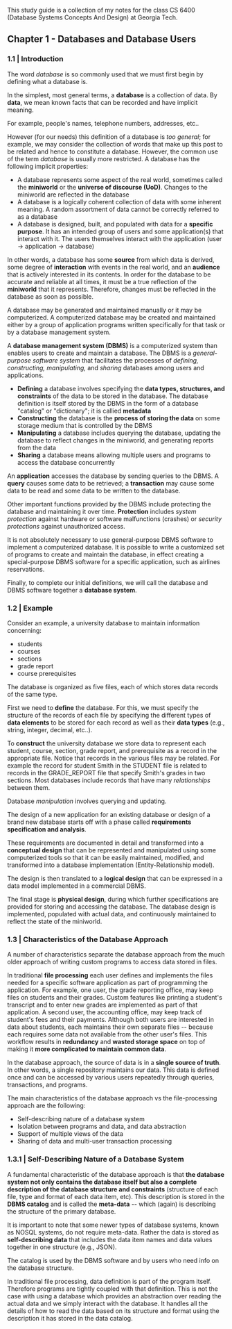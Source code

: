 This study guide is a collection of my notes for the class CS 6400 (Database Systems Concepts And Design) at Georgia Tech.

## Chapter 1 - Databases and Database Users

### 1.1 | Introduction

The word *database* is so commonly used that we must first begin by defining what a database is.

In the simplest, most general terms, a **database** is a collection of data. By **data**, we mean known facts that can be recorded and have implicit meaning. 

For example, people's names, telephone numbers, addresses, etc..

However (for our needs) this definition of a database is *too general*; for example, we may consider the collection of words that make up this post to be related and hence to constitute a database. However, the common use of the term *database* is usually more restricted. A database has the following implicit properties:

- A database represents some aspect of the real world, sometimes called the **miniworld** or the **universe of discourse (UoD)**. Changes to the miniworld are reflected in the database
- A database is a logically coherent collection of data with some inherent meaning. A random assortment of data cannot be correctly referred to as a database
- A database is designed, built, and populated with data for a **specific purpose**. It has an intended group of users and some application(s) that interact with it. The users themselves interact with the application (user -> application -> database)

In other words, a database has some **source** from which data is derived, some degree of **interaction** with events in the real world, and an **audience** that is actively interested in its contents. In order for the database to be accurate and reliable at all times, it must be a true reflection of the **miniworld** that it represents. Therefore, changes must be reflected in the database as soon as possible.

A database may be generated and maintained manually or it may be computerized. A computerized database may be created and maintained either by a group of application programs written specifically for that task or by a database management system.

A **database management system (DBMS)** is a computerized system than enables users to create and maintain a database. The DBMS is a *general-purpose software system* that facilitates the processes of *defining, constructing, manipulating,* and *sharing* databases among users and applications. 

- **Defining** a database involves specifying the **data types, structures, and constraints** of the data to be stored in the database. The database definition is itself stored by the DBMS in the form of a database "catalog" or "dictionary"; it is callied **metadata**
- **Constructing** the database is the **process of storing the data** on some storage medium that is controlled by the DBMS
- **Manipulating** a database includes querying the database, updating the database to reflect changes in the miniworld, and generating reports from the data
- **Sharing** a database means allowing multiple users and programs to access the database concurrently

An **application** accesses the database by sending queries to the DBMS. A **query** causes some data to be retrieved; a **transaction** may cause some data to be read and some data to be written to the database.

Other important functions provided by the DBMS include protecting the database and maintaining it over time. **Protection** includes *system protection* against hardware or software malfunctions (crashes) or *security protections* against unauthorized access.

It is not absolutely necessary to use general-purpose DBMS software to implement
a computerized database. It is possible to write a customized set of programs to create and maintain the database, in effect creating a special-purpose DBMS software
for a specific application, such as airlines reservations.

Finally, to complete our initial definitions, we will call the database and DBMS software
together a **database system**. 

### 1.2 | Example

Consider an example, a university database to maintain information concerning:
- students
- courses
- sections
- grade report
- course prerequisites

The database is organized as five files, each of which stores data records of the same type.

First we need to **define** the database. For this, we must specify the structure of the records of each file by specifying the different types of **data elements** to be stored for each record as well as their **data types** (e.g., string, integer, decimal, etc..). 

To **construct** the university database we store data to represent each student, course, section, grade report, and prerequisite as a record in the appropriate file. Notice that records in the various files may be related. For example the record for student Smith in the STUDENT file is related to records in the GRADE_REPORT file that specify Smith's grades in two sections. Most databases include records that have many *relationships* between them.

Database *manipulation* involves querying and updating.

The design of a new application for an existing database or design of a
brand new database starts off with a phase called **requirements specification and
analysis**. 

These requirements are documented in detail and transformed into a
**conceptual design** that can be represented and manipulated using some computerized tools so that it can be easily maintained, modified, and transformed into a
database implementation (Entity-Relationship model). 

The design is then translated to a **logical design** that can be expressed in a data model implemented in a commercial DBMS.

The final stage is **physical design**, during which further specifications are provided for storing and accessing the database. The database design is implemented, populated with actual data, and continuously maintained to reflect the state of the miniworld.

### 1.3 | Characteristics of the Database Approach

A number of characteristics separate the database approach from the much older approach of writing custom programs to access data stored in files.

In traditional **file processing** each user defines and implements the files needed for a specific software application as part of programming the application. For example, one user, the grade reporting office, may keep files on students and their grades. Custom features like printing a student's transcript and to enter new grades are implemented as part of that application. A second user, the accounting office, may keep track of student's fees and their payments. Although both users are interested in data about students, each maintains their own separate files -- because each requires some data not available from the other user's files. This workflow results in **redundancy** and **wasted storage space** on top of making it **more complicated to maintain common data**.

In the database approach, the source of data is in a **single source of truth**. In other words, a single repository maintains our data. This data is defined once and can be accessed by various users repeatedly through queries, transactions, and programs.

The main characteristics of the database approach vs the file-processing approach are the following:
- Self-describing nature of a database system
- Isolation between programs and data, and data abstraction
- Support of multiple views of the data
- Sharing of data and multi-user transaction processing

### 1.3.1 | Self-Describing Nature of a Database System

A fundamental characteristic of the database approach is that **the database system not only contains the database itself but also a complete description of the database structure and constraints** (structure of each file, type and format of each data item, etc). This description is stored in the **DBMS catalog** and is called the **meta-data** -- which (again) is describing the structure of the primary database.

It is important to note that some newer types of database systems, known as NOSQL systems, do not require meta-data. Rather the data is stored as **self-describing data** that includes the data item names and data values together in one structure (e.g., JSON). 

The catalog is used by the DBMS software and by users who need info on the database structure. 

In traditional file processing, data definition is part of the program itself. Therefore programs are tightly coupled with that definition. This is not the case with using a database which provides an abstraction over reading the actual data and we simply interact with the database. It handles all the details of how to read the data based on its structure and format using the description it has stored in the data catalog.
